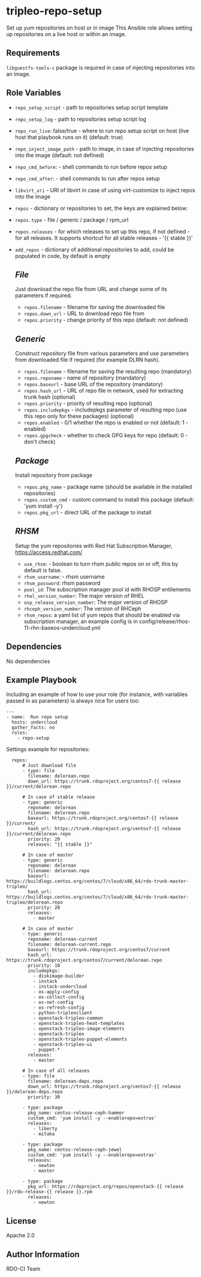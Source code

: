 tripleo-repo-setup
=========

Set up yum repositories on host or in image
This Ansible role allows setting up repositories on a live host or within an image.

Requirements
------------
`libguestfs-tools-c` package is required in case of injecting repositories into an image.

Role Variables
--------------

* `repo_setup_script` - path to repositories setup script template
* `repo_setup_log` - path to repositories setup script log
* `repo_run_live`: false/true - where to run repo setup script on host (live host that playbook runs on it) (default: true)
* `repo_inject_image_path` - path to image, in case of injecting repositories into the image (default: not defined)
* `repo_cmd_before`:  - shell commands to run before repos setup
* `repo_cmd_after`: - shell commands to run after repos setup
* `libvirt_uri` - URI of libvirt in case of using virt-customize to inject repos into the image
* `repos` - dictionary or repositories to set, the keys are explained below:
* `repos.type` - file / generic / package / rpm_url
* `repos.releases` - for which releases to set up this repo, if not defined - for all releases.
                     It supports shortcut for all stable releases - '{{ stable }}'
* `add_repos` - dictionary of additional repositories to add, could be populated in code, by default is empty

  *File*
  ------
  Just download the repo file from URL and change some of its parameters if required.
    * `repos.filename` - filename for saving the downloaded file
    * `repos.down_url` - URL to download repo file from
    * `repos.priority` - change priority of this repo (default: not defined)

  *Generic*
  ------
  Construct repository file from various parameters and use parameters from downloaded file
  if required (for example DLRN hash).
    * `repos.filename` - filename for saving the resulting repo (mandatory)
    * `repos.reponame` - name of repository (mandatory)
    * `repos.baseurl` - base URL of the repository (mandatory)
    * `repos.hash_url` - URL of repo file in network, used for extracting trunk hash (optional)
    * `repos.priority` - priority of resulting repo (optional)
    * `repos.includepkgs` - includepkgs parameter of resulting repo (use this repo only for these packages) (optional)
    * `repos.enabled` - 0/1 whether the repo is enabled or not (default: 1 - enabled)
    * `repos.gpgcheck` - whether to check GPG keys for repo (default: 0 - don't check)

  *Package*
  ------
  Install repository from package
    * `repos.pkg_name` - package name (should be available in the installed repositories)
    * `repos.custom_cmd` - custom command to install this package (default: 'yum install -y')
    * `repos.pkg_url` - direct URL of the package to install

  *RHSM*
  -----
  Setup the yum repositories with Red Hat Subscription Manager, https://access.redhat.com/
    * `use_rhsm`: - boolean to turn rhsm public repos on or off, this by default is false.
    * `rhsm_username`: - rhsm username
    * `rhsm_password`: rhsm password
    * `pool_id`: The subscription manager pool id with RHOSP entilements
    * `rhel_version_number`: The major version of RHEL
    * `osp_release_version_number`: The major version of RHOSP
    * `rhceph_version_number`: The version of RHCeph
    * `rhsm_repos`: a yaml list of yum repos that should be enabled via subscription manager, an example config is in config/release/rhos-11-rhn-baseos-undercloud.yml

Dependencies
------------

No dependencies

Example Playbook
----------------

Including an example of how to use your role (for instance, with variables passed in as parameters) is always nice for users too:

    ---
    - name:  Run repo setup
      hosts: undercloud
      gather_facts: no
      roles:
        - repo-setup

Settings example for repositories:

      repos:
          # Just download file
          - type: file
            filename: delorean.repo
            down_url: https://trunk.rdoproject.org/centos7-{{ release }}/current/delorean.repo

          # In case of stable release
          - type: generic
            reponame: delorean
            filename: delorean.repo
            baseurl: https://trunk.rdoproject.org/centos7-{{ release }}/current/
            hash_url: https://trunk.rdoproject.org/centos7-{{ release }}/current/delorean.repo
            priority: 20
            releases: "{{ stable }}"

          # In case of master
          - type: generic
            reponame: delorean
            filename: delorean.repo
            baseurl: https://buildlogs.centos.org/centos/7/cloud/x86_64/rdo-trunk-master-tripleo/
            hash_url: https://buildlogs.centos.org/centos/7/cloud/x86_64/rdo-trunk-master-tripleo/delorean.repo
            priority: 20
            releases:
              - master

          # In case of master
          - type: generic
            reponame: delorean-current
            filename: delorean-current.repo
            baseurl: https://trunk.rdoproject.org/centos7/current
            hash_url: https://trunk.rdoproject.org/centos7/current/delorean.repo
            priority: 10
            includepkgs:
              - diskimage-builder
              - instack
              - instack-undercloud
              - os-apply-config
              - os-collect-config
              - os-net-config
              - os-refresh-config
              - python-tripleoclient
              - openstack-tripleo-common
              - openstack-tripleo-heat-templates
              - openstack-tripleo-image-elements
              - openstack-tripleo
              - openstack-tripleo-puppet-elements
              - openstack-tripleo-ui
              - puppet-*
            releases:
              - master

          # In case of all releases
          - type: file
            filename: delorean-deps.repo
            down_url: https://trunk.rdoproject.org/centos7-{{ release }}/delorean-deps.repo
            priority: 30

          - type: package
            pkg_name: centos-release-ceph-hammer
            custom_cmd: 'yum install -y --enablerepo=extras'
            releases:
              - liberty
              - mitaka

          - type: package
            pkg_name: centos-release-ceph-jewel
            custom_cmd: 'yum install -y --enablerepo=extras'
            releases:
              - newton
              - master

          - type: package
            pkg_url: https://rdoproject.org/repos/openstack-{{ release }}/rdo-release-{{ release }}.rpm
            releases:
              - newton


License
-------

Apache 2.0

Author Information
------------------

RDO-CI Team
